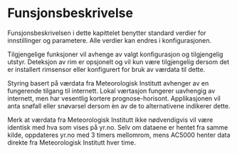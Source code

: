 # Funsjonsbeskrivelse

Funsjonsbeskrivelsen i dette kapittelet benytter standard verdier for innstillinger og parametere. Alle verdier kan endres i konfigurasjonen.

Tilgjengelige funksjoner vil avhenge av valgt konfigurasjon og tilgjengelig utstyr. Deteksjon av rim er opsjonelt og vil kun være tilgjengelig dersom det er installert rimsensor eller konfigurert for bruk av værdata til dette. 

Styring basert på værdata fra Meteorologisk Institutt avhenger av en fungerende tilgang til internett. Lokal værtasjon fungerer uavhengig av internett, men har vesentlig kortere prognose-horisont. Applikasjonen vil anta snøfall eller snøvarsel dersom èn av de to alternativene indikerer dette.

Merk at værdata fra Meteorologisk Institutt ikke nødvendigvis vil være identisk med hva som vises på yr.no. Selv om dataene er hentet fra samme kilde, oppdateres yr.no med 3 timers mellomrom, mens AC5000 henter data direkte fra Meteorologisk Institutt hver time.